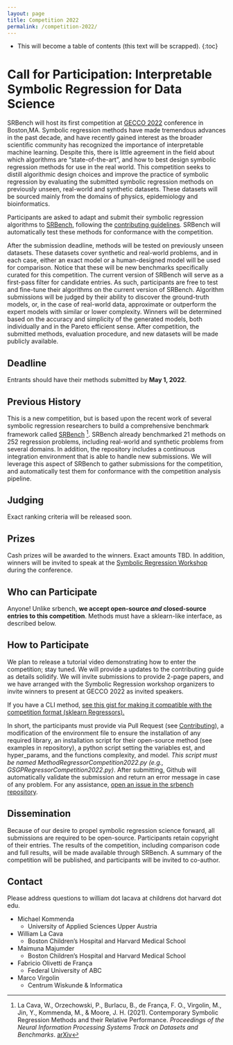 ```yaml
---
layout: page
title: Competition 2022
permalink: /competition-2022/
---
```


* This will become a table of contents (this text will be scrapped).
{:toc}

# Call for Participation: Interpretable Symbolic Regression for Data Science

SRBench will host its first competition at [GECCO 2022](https://gecco-2022.sigevo.org/) conference in Boston,MA. 
Symbolic regression methods have made tremendous advances in the past decade, and have recently gained interest as the broader scientific community has recognized the importance of interpretable machine learning. 
Despite this, there is little agreement in the field about which algorithms are “state-of-the-art”, and how to best design symbolic regression methods for use in the real world. 
This competition seeks to distill algorithmic design choices and improve the practice of symbolic regression by evaluating the submitted symbolic regression methods on previously unseen, real-world and synthetic datasets. 
These datasets will be sourced mainly from the domains of physics, epidemiology and bioinformatics.

Participants are asked to adapt and submit their symbolic regression algorithms to [SRBench](https://github.com/cavalab/srbench), following the [contributing guidelines](https://github.com/cavalab/srbench/blob/master/CONTRIBUTING.md). 
SRBench will automatically test these methods for conformance with the competition.

After the submission deadline, methods will be tested on previously unseen datasets. 
These datasets cover synthetic and real-world problems, and in each case, either an exact model or a human-designed model will be used for comparison. 
Notice that these will be new benchmarks specifically curated for this competition. 
The current version of SRBench will serve as a first-pass filter for candidate entries. 
As such, participants are free to test and fine-tune their algorithms on the current version of SRBench. 
Algorithm submissions will be judged by their ability to discover the ground-truth models, or, in the case of real-world data, approximate or outperform the expert models with similar or lower complexity.
Winners will be determined based on the accuracy and simplicity of the generated models, both individually and in the Pareto efficient sense. 
After competition, the submitted methods, evaluation procedure, and new datasets will be made publicly available.


## Deadline

Entrants should have their methods submitted by **May 1, 2022**. 

## Previous History

This is a new competition, but is based upon the recent work of several symbolic regression researchers to build a comprehensive benchmark framework called [SRBench](cavalab.org/srbench) [^1].
SRBench already benchmarked 21 methods on 252 regression problems, including real-world and synthetic problems from several domains. 
In addition, the repository includes a continuous integration environment that is able to handle new submissions. 
We will leverage this aspect of SRBench to gather submissions for the competition, and automatically test them for conformance with the competition analysis pipeline.

[^1]: La Cava, W., Orzechowski, P., Burlacu, B., de França, F. O., Virgolin, M., Jin, Y., Kommenda, M., & Moore, J. H. (2021). Contemporary Symbolic Regression Methods and their Relative Performance. _Proceedings of the Neural Information Processing Systems Track on Datasets and Benchmarks_. [arXiv](https://arxiv.org/abs/2107.14351)


## Judging

Exact ranking criteria will be released soon. 

## Prizes

Cash prizes will be awarded to the winners. 
Exact amounts TBD. 
In addition, winners will be invited to speak at the [Symbolic Regression Workshop](https://gecco-2022.sigevo.org/Workshops#SymReg) during the conference. 

## Who can Participate

Anyone! 
Unlike srbench, **we accept open-source _and_ closed-source entries to this competition**. 
Methods must have a sklearn-like interface, as described below.

## How to Participate

We plan to release a tutorial video demonstrating how to enter the competition; stay tuned. 
We will provide a updates to the contributing guide as details solidify.
We will invite submissions to provide 2-page papers, and we have arranged with the Symbolic Regression workshop organizers to invite winners to present at GECCO 2022 as invited speakers.

If you have a CLI method, [see this gist for making it compatible with the competition format (sklearn Regressors).](https://gist.github.com/folivetti/609bc9b854c51968ef90aa675ccaa60d)

In short, the participants must provide via Pull Request (see [Contributing](contributing)), a modification of the environment file to ensure the installation of any required library, an installation script for their open-source method (see examples in repository), a python script setting the variables est, and hyper_params, and the functions complexity, and model. 
_This script must be named MethodRegressorCompetition2022.py (e.g., GSGPRegressorCompetition2022.py)_. 
After submitting, Github will automatically validate the submission and return an error message in case of any problem. 
For any assistance, [open an issue in the srbench repository](http://github.com/cavalab/srbench/issues).

## Dissemination

Because of our desire to propel symbolic regression science forward, all submissions are required to be open-source. 
Participants retain copyright of their entries. 
The results of the competition, including comparison code and full results, will be made available through SRBench.
A summary of the competition will be published, and participants will be invited to co-author. 

## Contact

Please address questions to william dot lacava at childrens dot harvard dot edu. 

- Michael Kommenda
    - University of Applied Sciences Upper Austria
- William La Cava
    - Boston Children’s Hospital and Harvard Medical School
- Maimuna Majumder
    - Boston Children’s Hospital and Harvard Medical School
- Fabricio Olivetti de França
    - Federal University of ABC
- Marco Virgolin
    - Centrum Wiskunde & Informatica
